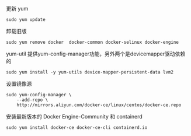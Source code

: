 更新 yum

```
sudo yum update
```

卸载旧版

```
sudo yum remove docker  docker-common docker-selinux docker-engine
```

yum-util 提供yum-config-manager功能，另外两个是devicemapper驱动依赖的

```
sudo yum install -y yum-utils device-mapper-persistent-data lvm2
```

设置镜像源

```
sudo yum-config-manager \
    --add-repo \
    http://mirrors.aliyun.com/docker-ce/linux/centos/docker-ce.repo
```

安装最新版本的 Docker Engine-Community 和 containerd

```
sudo yum install docker-ce docker-ce-cli containerd.io
```

